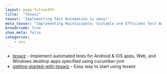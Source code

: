 ```yaml
---
layout: page-fullwidth
title:  "Teswiz"
teaser: "Implementing Test Automation is easy!"
meta_teaser: "Implementing Maintainable, Scalable and Efficient Test Automation needs a lot of effort"
breadcrumb: true
show_meta: false
categories:
    - oss
---
```


* <a href="https://github.com/znsio/teswiz" target="_blank">teswiz</a> - Implement automated tests for Android & iOS apps, Web, and Windows desktop apps specified using cucumber-jvm
* <a href="https://github.com/znsio/getting-started-with-teswiz" target="_blank">getting-started-with-teswiz</a> - Easy way to start using teswiz
